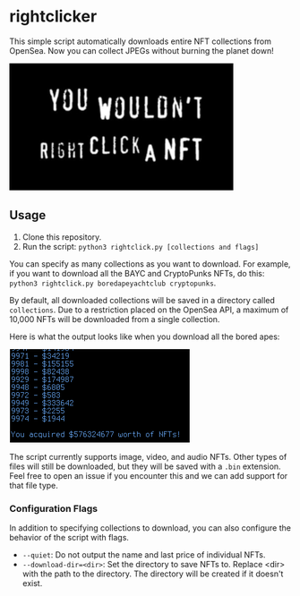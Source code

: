 # rightclicker
This simple script automatically downloads entire NFT collections from OpenSea. Now you can collect JPEGs without burning the planet down!

![](you_wouldnt_right_click_a_nft.png)

## Usage
1. Clone this repository.
2. Run the script: `python3 rightclick.py [collections and flags]`

You can specify as many collections as you want to download. For example, if you want to download all the BAYC and CryptoPunks NFTs, do this: `python3 rightclick.py boredapeyachtclub cryptopunks`.

By default, all downloaded collections will be saved in a directory called `collections`. Due to a restriction placed on the OpenSea API, a maximum of 10,000 NFTs will be downloaded from a single collection.

Here is what the output looks like when you download all the bored apes:

![](boredapes.png)

The script currently supports image, video, and audio NFTs. Other types of files will still be downloaded, but they will be saved with a `.bin` extension. Feel free to open an issue if you encounter this and we can add support for that file type.

### Configuration Flags
In addition to specifying collections to download, you can also configure the behavior of the script with flags.

* `--quiet`: Do not output the name and last price of individual NFTs.
* `--download-dir=<dir>`: Set the directory to save NFTs to. Replace \<dir\> with the path to the directory. The directory will be created if it doesn't exist.

